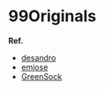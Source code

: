 # 99Originals

**Ref.**

- [desandro](https://github.com/desandro/imagesloaded)
- [emjose](https://github.com/emjose/mousetrail-space)
- [GreenSock](https://greensock.com/)
